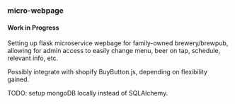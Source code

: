 ### micro-webpage

#### Work in Progress
Setting up flask microservice wepbage for family-owned brewery/brewpub, allowing for admin access to easily change menu, beer on tap, schedule, relevant info, etc.

Possibly integrate with shopify BuyButton.js, depending on flexibility gained.

TODO: setup mongoDB locally instead of SQLAlchemy.